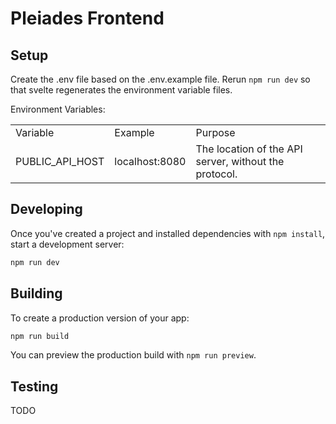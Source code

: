 # Pleiades Frontend

## Setup

Create the .env file based on the .env.example file. Rerun `npm run dev` so that svelte regenerates the environment variable files.

Environment Variables:

<table>
  <tr>
   <td>Variable</td>
   <td>Example</td>
   <td>Purpose</td>
  </tr>
  <tr>
   <td>PUBLIC_API_HOST</td>
   <td>localhost:8080</td>
   <td>The location of the API server, without the protocol.</td>
  </tr>
</table>

## Developing

Once you've created a project and installed dependencies with `npm install`, start a development server:

```bash
npm run dev
```

## Building

To create a production version of your app:

```bash
npm run build
```

You can preview the production build with `npm run preview`.

## Testing

TODO
